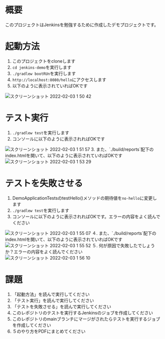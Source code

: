 # 概要
このプロジェクトはJenkinsを勉強するために作成したデモプロジェクトです。

# 起動方法
1. このプロジェクトをcloneします
2. `cd jenkins-demo`を実行します
3. `./gradlew bootRUn`を実行します
4. `http://localhost:8080/hello`にアクセスします
5. 以下のように表示されていればOKです

<img width="５００" alt="スクリーンショット 2022-02-03 1 50 42" src="https://user-images.githubusercontent.com/62045457/152199278-e1cc943e-1bbd-49de-8fdf-3867ed7ad4b4.png">

# テスト実行
1. `./gradlew test`を実行します
2. コンソールに以下のように表示されればOKです
<img width="５００" alt="スクリーンショット 2022-02-03 1 51 57" src="https://user-images.githubusercontent.com/62045457/152199460-536fafa9-a811-43f7-98e7-032d92891112.png">
3. また、`./build/reports`配下のindex.htmlを開いて、以下のように表示されていればOKです
<img width="５００" alt="スクリーンショット 2022-02-03 1 53 29" src="https://user-images.githubusercontent.com/62045457/152199736-aeda582b-e79d-4735-a8bd-fdda8b48b295.png">

# テストを失敗させる
1. DemoApplicationTestsのtestHello()メソッドの期待値を`no-hello`に変更します
2. `./gradlew test`を実行します
3. コンソールに以下のように表示されればOKです。エラーの内容をよく読んでください
<img width="５００" alt="スクリーンショット 2022-02-03 1 55 07" src="https://user-images.githubusercontent.com/62045457/152200031-2794c50c-f72d-4e6c-bd0a-27d5a4288fb0.png">
４. また、`./build/reports`配下のindex.htmlを開いて、以下のように表示されていればOKです
<img width="５００" alt="スクリーンショット 2022-02-03 1 55 52" src="https://user-images.githubusercontent.com/62045457/152200187-6bf82fe4-ed8a-4c0a-83b7-a47701f64ba2.png">
５. 何が原因で失敗したでしょうか？エラーの内容をよく読んでください
<img width="５００" alt="スクリーンショット 2022-02-03 1 56 10" src="https://user-images.githubusercontent.com/62045457/152200246-1922585f-b159-4404-81df-b8359c4d7ba7.png">

# 課題
1. 「起動方法」を読んで実行してください
2. 「テスト実行」を読んで実行してください
3. 「テストを失敗させる」を読んで実行してください
4. このレポジトリのテストを実行するJenkinsのジョブを作成してください
5. このレポジトリのmainブランチにマージがされたらテストを実行するジョブを作成してください
6. ５のやり方をPDFにまとめてください
